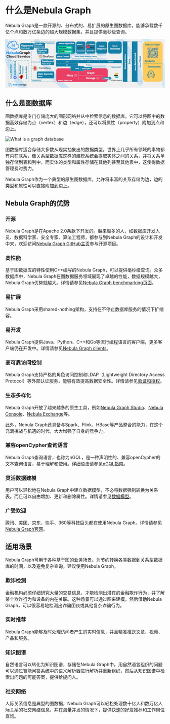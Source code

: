 # 什么是Nebula Graph

Nebula Graph是一款开源的、分布式的、易扩展的原生图数据库，能够承载数千亿个点和数万亿条边的超大规模数据集，并且提供毫秒级查询。

![Nebula Graph 鸟瞰图](nebula-birdview.png)

## 什么是图数据库

图数据库是专门存储庞大的图形网络并从中检索信息的数据库。它可以将图中的数据高效存储为点（vertex）和边（edge），还可以将属性（property）附加到点和边上。

![What is a graph database](https://docs-cdn.nebula-graph.com.cn/docs-2.0/1.introduction/what-is-a-graph-database.png "What is a graph database")

图数据库适合存储大多数从现实抽象出的数据类型。世界上几乎所有领域的事物都有内在联系，像关系型数据库这样的建模系统会提取实体之间的关系，并将关系单独存储到表和列中，而实体的类型和属性存储在其他列甚至其他表中，这使得数据管理费时费力。

Nebula Graph作为一个典型的原生图数据库，允许将丰富的关系存储为边，边的类型和属性可以直接附加到边上。

## Nebula Graph的优势

### 开源

Nebula Graph是在Apache 2.0条款下开发的。越来越多的人，如数据库开发人员、数据科学家、安全专家、算法工程师，都参与到Nebula Graph的设计和开发中来，欢迎访问[Nebula Graph GitHub主页](https://github.com/vesoft-inc/nebula-graph)参与开源项目。

### 高性能

基于图数据库的特性使用C++编写的Nebula Graph，可以提供毫秒级查询。众多数据库中，Nebula Graph在图数据服务领域展现了卓越的性能，数据规模越大，Nebula Graph优势就越大。详情请参见[Nebula Graph benchmarking页面](https://discuss.nebula-graph.com.cn/t/topic/782)。

### 易扩展

Nebula Graph采用shared-nothing架构，支持在不停止数据库服务的情况下扩缩容。

### 易开发

Nebula Graph提供Java、Python、C++和Go等流行编程语言的客户端，更多客户端仍在开发中。详情请参见[Nebula Graph clients](../2.quick-start/6.eco-tool-version.md)。

### 高可靠访问控制

Nebula Graph支持严格的角色访问控制和LDAP（Lightweight Directory Access Protocol）等外部认证服务，能够有效提高数据安全性。详情请参见[验证和授权](../7.data-security/1.authentication/1.authentication.md)。

### 生态多样化

Nebula Graph开放了越来越多的原生工具，例如[Nebula Graph Studio](https://github.com/vesoft-inc/nebula-web-docker)、[Nebula Console](https://github.com/vesoft-inc/nebula-console)、[Nebula Exchange](https://github.com/vesoft-inc/nebula-spark-utils/tree/v2.0.0/nebula-exchange)等。

此外，Nebula Graph还具备与Spark、Flink、HBase等产品整合的能力，在这个充满挑战与机遇的时代，大大增强了自身的竞争力。

### 兼容openCypher查询语言

Nebula Graph查询语言，也称为nGQL，是一种声明性的、兼容openCypher的文本查询语言，易于理解和使用。详细语法请参见[nGQL指南](../3.ngql-guide/1.nGQL-overview/1.overview.md)。

### 灵活数据建模

用户可以轻松地在Nebula Graph中建立数据模型，不必将数据强制转换为关系表。而且可以自由增加、更新和删除属性。详情请参见[数据模型](2.data-model.md)。

### 广受欢迎

腾讯、美团、京东、快手、360等科技巨头都在使用Nebula Graph。详情请参见[Nebula Graph官网](https://nebula-graph.com.cn/)。

## 适用场景

Nebula Graph可用于各种基于图的业务场景。为节约转换各类数据到关系型数据库的时间，以及避免复杂查询，建议使用Nebula Graph。

### 欺诈检测

金融机构必须仔细研究大量的交易信息，才能检测出潜在的金融欺诈行为，并了解某个欺诈行为和设备的内在关联。这种场景可以通过图来建模，然后借助Nebula Graph，可以很容易地检测出诈骗团伙或其他复杂诈骗行为。

### 实时推荐

Nebula Graph能够及时处理访问者产生的实时信息，并且精准推送文章、视频、产品和服务。

### 知识图谱

自然语言可以转化为知识图谱，存储在Nebula Graph中。用自然语言组织的问题可以通过智能问答系统中的语义解析器进行解析并重新组织，然后从知识图谱中检索出问题的可能答案，提供给提问人。

### 社交网络

人际关系信息是典型的图数据，Nebula Graph可以轻松处理数十亿人和数万亿人际关系的社交网络信息，并在海量并发的情况下，提供快速的好友推荐和工作岗位查询。
